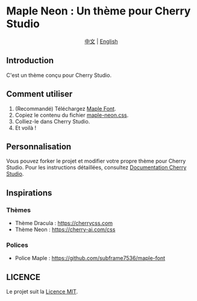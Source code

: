 # Maple Neon : Un thème pour Cherry Studio

<div style="text-align: center">
<a href="https://github.com/BoningtonChen/CherryStudio_themes/blob/master/docs/README.zh.md">中文</a> | 
<a href="https://github.com/BoningtonChen/CherryStudio_themes/blob/master/README.md">English</a>
</div>

## Introduction
C'est un thème conçu pour Cherry Studio.

## Comment utiliser
1. (Recommandé) Téléchargez [Maple Font](https://github.com/subframe7536/maple-font/releases).
2. Copiez le contenu du fichier [maple-neon.css](../maple-neon.css).
3. Colliez-le dans Cherry Studio.
4. Et voilà !

## Personnalisation
Vous pouvez forker le projet et modifier votre propre thème pour Cherry Studio. Pour les instructions détaillées, consultez [Documentation Cherry Studio](https://docs.cherry-ai.com/personalization-settings/css).

## Inspirations
### Thèmes
- Thème Dracula : https://cherrycss.com
- Thème Neon : https://cherry-ai.com/css

### Polices
- Police Maple : https://github.com/subframe7536/maple-font

## LICENCE
Le projet suit la [Licence MIT](../LICENSE).